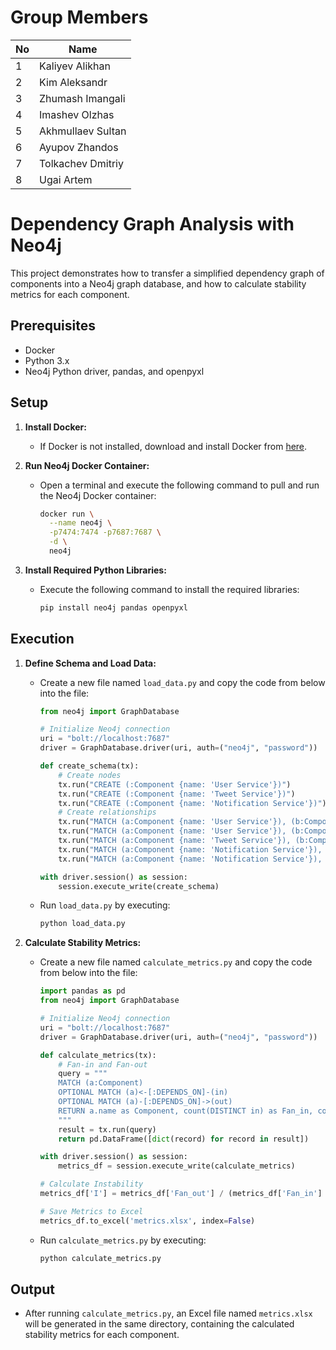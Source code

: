 # Group Members

| No | Name              |
|----|-------------------|
| 1  | Kaliyev Alikhan   |
| 2  | Kim Aleksandr     |
| 3  | Zhumash Imangali  |
| 4  | Imashev Olzhas    |
| 5  | Akhmullaev Sultan |
| 6  | Ayupov Zhandos    |
| 7  | Tolkachev Dmitriy |
| 8  | Ugai Artem        |

# Dependency Graph Analysis with Neo4j

This project demonstrates how to transfer a simplified dependency graph of components into a Neo4j graph database, and how to calculate stability metrics for each component.

## Prerequisites

- Docker
- Python 3.x
- Neo4j Python driver, pandas, and openpyxl

## Setup

1. **Install Docker:**
   - If Docker is not installed, download and install Docker from [here](https://www.docker.com/products/docker-desktop).

2. **Run Neo4j Docker Container:**
   - Open a terminal and execute the following command to pull and run the Neo4j Docker container:
     ```bash
     docker run \
       --name neo4j \
       -p7474:7474 -p7687:7687 \
       -d \
       neo4j
     ```

3. **Install Required Python Libraries:**
   - Execute the following command to install the required libraries:
     ```bash
     pip install neo4j pandas openpyxl
     ```

## Execution

1. **Define Schema and Load Data:**
   - Create a new file named `load_data.py` and copy the code from below into the file:
     ```python
     from neo4j import GraphDatabase

     # Initialize Neo4j connection
     uri = "bolt://localhost:7687"
     driver = GraphDatabase.driver(uri, auth=("neo4j", "password"))  # Replace 'password' with your neo4j password

     def create_schema(tx):
         # Create nodes
         tx.run("CREATE (:Component {name: 'User Service'})")
         tx.run("CREATE (:Component {name: 'Tweet Service'})")
         tx.run("CREATE (:Component {name: 'Notification Service'})")
         # Create relationships
         tx.run("MATCH (a:Component {name: 'User Service'}), (b:Component {name: 'Tweet Service'}) CREATE (a)-[:DEPENDS_ON]->(b)")
         tx.run("MATCH (a:Component {name: 'User Service'}), (b:Component {name: 'Notification Service'}) CREATE (a)-[:DEPENDS_ON]->(b)")
         tx.run("MATCH (a:Component {name: 'Tweet Service'}), (b:Component {name: 'User Service'}) CREATE (a)-[:DEPENDS_ON]->(b)")
         tx.run("MATCH (a:Component {name: 'Notification Service'}), (b:Component {name: 'User Service'}) CREATE (a)-[:DEPENDS_ON]->(b)")
         tx.run("MATCH (a:Component {name: 'Notification Service'}), (b:Component {name: 'Tweet Service'}) CREATE (a)-[:DEPENDS_ON]->(b)")

     with driver.session() as session:
         session.execute_write(create_schema)
     ```
   - Run `load_data.py` by executing:
     ```bash
     python load_data.py
     ```

2. **Calculate Stability Metrics:**
   - Create a new file named `calculate_metrics.py` and copy the code from below into the file:
     ```python
     import pandas as pd
     from neo4j import GraphDatabase

     # Initialize Neo4j connection
     uri = "bolt://localhost:7687"
     driver = GraphDatabase.driver(uri, auth=("neo4j", "password"))  # Replace 'password' with your neo4j password

     def calculate_metrics(tx):
         # Fan-in and Fan-out
         query = """
         MATCH (a:Component)
         OPTIONAL MATCH (a)<-[:DEPENDS_ON]-(in)
         OPTIONAL MATCH (a)-[:DEPENDS_ON]->(out)
         RETURN a.name as Component, count(DISTINCT in) as Fan_in, count(DISTINCT out) as Fan_out
         """
         result = tx.run(query)
         return pd.DataFrame([dict(record) for record in result])

     with driver.session() as session:
         metrics_df = session.execute_write(calculate_metrics)

     # Calculate Instability
     metrics_df['I'] = metrics_df['Fan_out'] / (metrics_df['Fan_in'] + metrics_df['Fan_out'])

     # Save Metrics to Excel
     metrics_df.to_excel('metrics.xlsx', index=False)
     ```
   - Run `calculate_metrics.py` by executing:
     ```bash
     python calculate_metrics.py
     ```

## Output

- After running `calculate_metrics.py`, an Excel file named `metrics.xlsx` will be generated in the same directory, containing the calculated stability metrics for each component.
